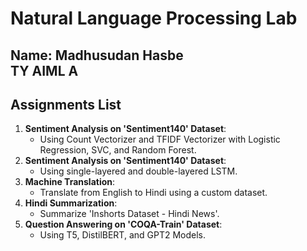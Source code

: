 # Natural Language Processing Lab
Name: Madhusudan Hasbe\
TY AIML A
---------------------
## Assignments List
1. **Sentiment Analysis on 'Sentiment140' Dataset**:
   - Using Count Vectorizer and TFIDF Vectorizer with Logistic Regression, SVC, and Random Forest.
2. **Sentiment Analysis on 'Sentiment140' Dataset**:
   - Using single-layered and double-layered LSTM.
3. **Machine Translation**:
   - Translate from English to Hindi using a custom dataset.
4. **Hindi Summarization**:
   - Summarize 'Inshorts Dataset - Hindi News'.
5. **Question Answering on 'COQA-Train' Dataset**:
   - Using T5, DistilBERT, and GPT2 Models.

